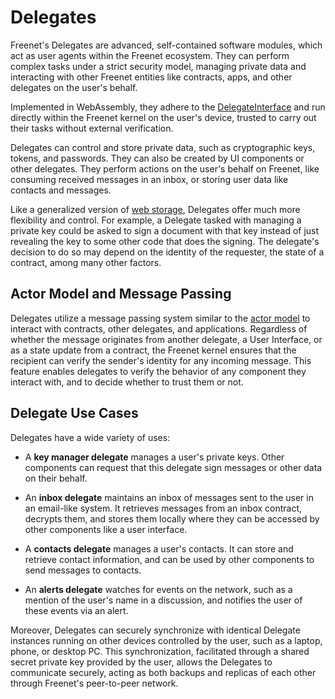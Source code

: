 # Delegates

Freenet's Delegates are advanced, self-contained software modules, which act as
user agents within the Freenet ecosystem. They can perform complex tasks
under a strict security model, managing private data and
interacting with other Freenet entities like contracts, apps, and other
delegates on the user's behalf.

Implemented in WebAssembly, they adhere to the
[DelegateInterface](https://github.com/freenet/locutus/blob/b1e59528eaeba31c7f09881594d19347de60e8cd/crates/locutus-stdlib/src/delegate_interface.rs#L121)
and run directly within the Freenet kernel on the user's device, trusted to
carry out their tasks without external verification.

Delegates can control and store private data, such as cryptographic keys,
tokens, and passwords. They can also be created by UI components or other
delegates. They perform actions on the user's behalf on Freenet, like consuming
received messages in an inbox, or storing user data like contacts and messages.

Like a generalized version of [web
storage](https://en.wikipedia.org/wiki/Web_storage), Delegates offer much more
flexibility and control. For example, a Delegate tasked with managing a private
key could be asked to sign a document with that key instead of just revealing
the key to some other code that does the signing. The delegate's decision to do
so may depend on the identity of the requester, the state of a contract, among
many other factors.

## Actor Model and Message Passing

Delegates utilize a message passing system similar to the [actor
model](https://en.wikipedia.org/wiki/Actor_model) to interact with contracts,
other delegates, and applications. Regardless of whether the message originates
from another delegate, a User Interface, or as a state update from a contract,
the Freenet kernel ensures that the recipient can verify the sender's identity
for any incoming message. This feature enables delegates to verify the behavior
of any component they interact with, and to decide whether to trust them or not.

## Delegate Use Cases

Delegates have a wide variety of uses:

- A **key manager delegate** manages a user's private keys. Other components can
  request that this delegate sign messages or other data on their behalf.

- An **inbox delegate** maintains an inbox of messages sent to the user in an
  email-like system. It retrieves messages from an inbox contract, decrypts
  them, and stores them locally where they can be accessed by other components
  like a user interface.

- A **contacts delegate** manages a user's contacts. It can store and retrieve
  contact information, and can be used by other components to send messages to
  contacts.

- An **alerts delegate** watches for events on the network, such as a mention
  of the user's name in a discussion, and notifies the user of these events
  via an alert.

Moreover, Delegates can securely synchronize with identical Delegate instances
running on other devices controlled by the user, such as a laptop, phone, or
desktop PC. This synchronization, facilitated through a shared secret private
key provided by the user, allows the Delegates to communicate securely, acting
as both backups and replicas of each other through Freenet's peer-to-peer
network.
